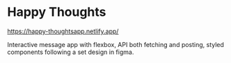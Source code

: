 # Happy Thoughts
https://happy-thoughtsapp.netlify.app/

Interactive message app with flexbox, API both fetching and posting, styled components following a set design in figma. 